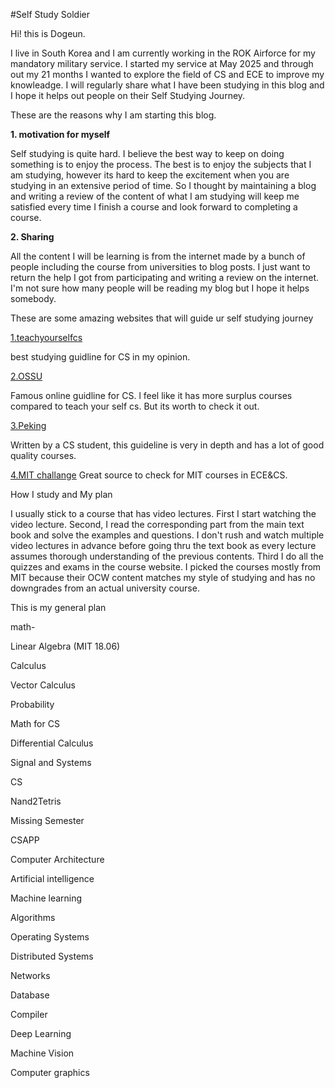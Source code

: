 #Self Study Soldier

 Hi! this is Dogeun.

 I live in South Korea and I am currently working in the ROK Airforce for my mandatory military service. I started my service at May 2025 and through out my 21 months I wanted to explore the field of CS and ECE to improve my knowleadge. I will regularly share what I have been studying in this blog and I hope it helps out people on their Self Studying Journey.


These are the reasons why I am starting this blog.

**1. motivation for myself**

 Self studying is quite hard. I believe the best way to keep on doing something is to enjoy the process. The best is to enjoy the subjects that I am studying, however its hard to keep the excitement when you are studying in an extensive period of time. So I thought by maintaining a blog and writing a review of the content of what I am studying will keep me satisfied every time I finish a course and look forward to completing a course. 

**2. Sharing**

 All the content I will be learning is from the internet made by a bunch of people including the course from universities to blog posts. I just want to return the help I got from participating and writing a review on the internet. I'm not sure how many people will be reading my blog but I hope it helps somebody.



These are some amazing websites that will guide ur self studying journey

[1.teachyourselfcs](https://teachyourselfcs.com/)

best studying guidline for CS in my opinion.

[2.OSSU](https://github.com/ossu/computer-science)

Famous online guidline for CS. l feel like it has more surplus courses compared to teach your self cs. But its worth to check it out.

[3.Peking](https://csdiy.wiki/en/)

Written by a CS student, this guideline is very in depth and has a lot of good quality courses. 

[4.MIT challange](https://www.scotthyoung.com/blog/myprojects/mit-challenge-2/)
Great source to check for MIT courses in ECE&CS.

How I study and My plan

I usually stick to a course that has video lectures. First I start watching the video lecture. Second, I read the corresponding part from the main text book and solve the examples and questions. I don't rush and watch multiple video lectures in advance before going thru the text book as every lecture assumes thorough understanding of the previous contents. Third I do all the quizzes and exams in the course website.  I picked the courses mostly from MIT because their OCW content matches my style of studying and has no downgrades from an actual university course.



This is my general plan

math-

Linear Algebra (MIT 18.06)

Calculus

Vector Calculus

Probability

Math for CS

Differential Calculus

Signal and Systems



CS

Nand2Tetris

Missing Semester

CSAPP

Computer Architecture

Artificial intelligence

Machine learning

Algorithms

Operating Systems

Distributed Systems

Networks

Database

Compiler

Deep Learning

Machine Vision

Computer graphics


